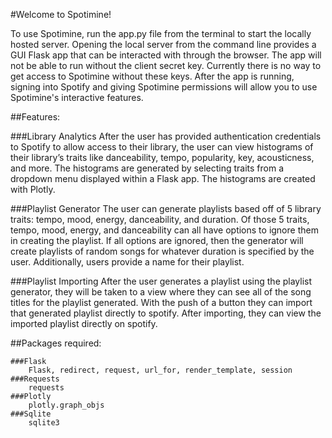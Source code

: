#Welcome to Spotimine!

To use Spotimine, run the app.py file from the terminal to start the locally hosted server. Opening the local server from the command line provides a GUI Flask app that can be interacted with through the browser. The app will not be able to run without the client secret key. Currently there is no way to get access to Spotimine without these keys. After the app is running, signing into Spotify and giving Spotimine permissions will allow you to use Spotimine's interactive features.

##Features:

###Library Analytics
	After the user has provided authentication credentials to Spotify to allow access to their library, the user can view histograms of their library’s traits like danceability, tempo, popularity, key, acousticness, and more.  The histograms are generated by selecting traits from a dropdown menu displayed within a Flask app. The histograms are created with Plotly.

###Playlist Generator
	The user can generate playlists based off of 5 library traits: tempo, mood, energy, danceability, and duration. Of those 5 traits, tempo, mood, energy, and danceability can all have options to ignore them in creating the playlist. If all options are ignored, then the generator will create playlists of random songs for whatever duration is specified by the user. Additionally, users provide a name for their playlist. 

###Playlist Importing
	After the user generates a playlist using the playlist generator, they will be taken to a view where they can see all of the song titles for the playlist generated. With the push of a button they can import that generated playlist directly to spotify. After importing, they can view the imported playlist directly on spotify.

##Packages required:

    ###Flask
        Flask, redirect, request, url_for, render_template, session
    ###Requests
        requests
    ###Plotly
        plotly.graph_objs
    ###Sqlite
        sqlite3